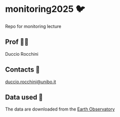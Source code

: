 # monitoring2025 🐦
Repo for monitoring lecture

## Prof 👨‍🏫
Duccio Rocchini

## Contacts 📧
duccio.rocchini@unibo.it

## Data used 📡
The data are downloaded from the [Earth Observatory](https://earthobservatory.nasa.gov/)
